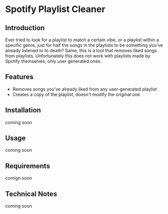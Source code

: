 
# Spotify Playlist Cleaner

## Introduction
Ever tried to look for a playlist to match a certain vibe, or a playlist within a specific genre, just for half the songs in the playlists to be something you've already listened to to death?
Same, this is a tool that removes liked songs from playlists. Unfortunately this does not work with playlists made by Spotify themselves, only user generated ones.

## Features
- Removes songs you've already liked from any user-generated playlist
- Creates a copy of the playlist, doesn't modify the original one

## Installation

coming soon

## Usage

coming soon

## Requirements

comign soon

## Technical Notes

coming soon
